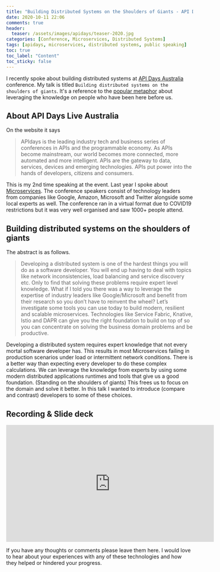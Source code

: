 ```yaml
---
title: "Building Distributed Systems on the Shoulders of Giants - API Days Live, Australia 2020"
date: 2020-10-11 22:06
comments: true
header:
  teaser: /assets/images/apidays/teaser-2020.jpg
categories: [Conference, Microservices, Distributed Systems]
tags: [apidays, microservices, distributed systems, public speaking]
toc: true
toc_label: "Content"
toc_sticky: false
---
```

I recently spoke about building distributed systems at [API Days Australia](https://www.apidays.co/australia/) conference. My talk is titled `Building distributed systems on the shoulders of giants`. It's a reference to the [popular metaphor](https://en.wikipedia.org/wiki/Standing_on_the_shoulders_of_giants) about leveraging the knowledge on people who have been here before us.

## About API Days Live Australia

On the website it says
> APIdays is the leading industry tech and business series of conferences in APIs and the programmable economy. As APIs become mainstream, our world becomes more connected, more automated and more intelligent. APIs are the gateway to data, services, devices and emerging technologies. APIs put power into the hands of developers, citizens and consumers. 

This is my 2nd time speaking at the event. Last year I spoke about [Microservices](https://dasith.me/2019/09/07/upcoming-talk-at-apidays/). The conference speakers consist of technology leaders from companies like Google, Amazon, Microsoft and Twitter alongside some local experts as well. The conference ran in a virtual format due to COVID19 restrictions but it was very well organised and saw 1000+ people attend.

## Building distributed systems on the shoulders of giants

The abstract is as follows.

> Developing a distributed system is one of the hardest things you will do as a software developer. You will end up having to deal with topics like network inconsistencies, load balancing and service discovery etc. Only to find that solving these problems require expert level knowledge. What if I told you there was a way to leverage the expertise of industry leaders like Google/Microsoft and benefit from their research so you don’t have to reinvent the wheel? Let’s investigate some tools you can use today to build modern, resilient and scalable microservices. Technologies like Service Fabric, Knative, Istio and DAPR can give you the right foundation to build on top of so you can concentrate on solving the business domain problems and be productive.

Developing a distributed system requires expert knowledge that not every mortal software developer has. This results in most Microservices failing in production scenarios under load or intermittent network conditions. There is a better way than expecting every developer to do these complex calculations. We can leverage the knowledge from experts by using some modern distributed applications runtimes and tools that give us a good foundation. (Standing on the shoulders of giants) This frees us to focus on the domain and solve it better. In this talk I wanted to introduce (compare and contrast) developers to some of these choices.

## Recording & Slide deck

<iframe width="560" height="315" src="https://www.youtube.com/embed/rctYpZqIT2Y" frameborder="0" allow="accelerometer; autoplay; clipboard-write; encrypted-media; gyroscope; picture-in-picture" allowfullscreen></iframe>

<br />

<script async class="speakerdeck-embed" data-id="5bd3880097404aa18512ab9ba29ba6bd" data-ratio="1.77777777777778" src="//speakerdeck.com/assets/embed.js"></script>


If you have any thoughts or comments please leave them here. I would love to hear about your experiences with any of these technologies and how they helped or hindered your progress.